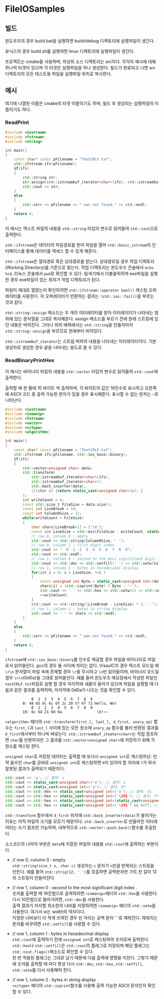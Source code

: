 # FileIOSamples

## 빌드

윈도우즈의 경우 build.bat을 실행하면 build/debug 디렉토리에 실행파일이 생긴다.

유닉스의 경우 build.sh를 실행하면 linux 디렉토리에 실행파일이 생긴다.

프로젝트는 cmake를 사용하며, 최상위 소스 디렉토리는 src이다. 각각의 예시에 대해 하나씩 타겟이 있으며 각 타겟은 실행파일을 하나 생성한다. 빌드가 완료되고 나면 src 디렉토리의 모든 테스트용 파일을 실행파일 위치로 복사한다.

## 예시

여기에 나열된 이름은 cmake의 타겟 이름이기도 하며, 빌드 후 생성되는 실행파일의 이름이기도 하다.

### ReadPrint

```c++
#include <iostream>
#include <fstream>
#include <string>

int main()
{
    const char* const pFilename = "TextCRLF.txt";
    std::ifstream ifs(pFilename);
    if(ifs)
    {
        std::string str;
        str.assign(std::istreambuf_iterator<char>(ifs), std::istreambuf_iterator<char>());
        std::cout << str;
    }
    else
    {
        std::cerr << pFilename << " was not found." << std::endl;
    }
    return 0;
}

```

이 예시는 텍스트 파일의 내용을 `std::string` 타입의 변수로 읽어들여 `std::cout`으로 출력한다.

`std::ifstream`은 데이터의 파일경로를 받아 파일을 열어 `std::basic_istream`의 인터페이스를 통해 데이터를 엑세스 할 수 있게 해준다.

`std::ifstream`은 절대경로 혹은 상대경로를 받는다. 상대경로일 경우 작업 디렉토리(Working Directory)를 기준으로 찾는다. 작업 디렉토리는 윈도우즈 콘솔에서 `echo %cd`, 리눅스 콘솔에서 `pwd`로 확인할 수 있다. 탐색기에서 더블클릭하여 exe파일을 실행한 경우 exe파일이 있는 위치가 작업 디렉토리가 된다.

파일이 제대로 열렸는지 확인하려면 `std::ifstream::operator bool()` 캐스팅 오퍼레이터를 사용한다. 이 오퍼레이터가 반환하는 결과는 `!std::ios::fail()`을 부르는 것과 같다.

`std::string::assign` 메소드는 두 개의 이터레이터를 받아 이터레이터가 나타내는 범위에 있는 문자열을 그대로 복사해온다. assign 메소드를 부르기 전에 원래 스트링에 있던 내용은 버려진다. 그러나 위의 예제에서는 `std::string`을 만들자마자 `std::string::assign`을 부르므로 원래부터 비어있다.

`std::istreambuf_iterator`는 스트림 버퍼의 내용을 나타내는 이터레이터이다. 기본생성자로 생성한 경우 끝을 나타내는 용도로 쓸 수 있다.

### ReadBinaryPrintHex

이 예시는 바이너리 파일의 내용을 `std::vector` 타입의 변수로 읽어들여 `std::cout`에 출력한다.

출력할 때 한 줄에 10 바이트 씩 출력하며, 각 바이트의 값은 16진수로 표시하고 오른쪽에 ASCII 코드 중 출력 가능한 문자가 있을 경우 표시해준다. 표시할 수 없는 문자는 `~`로 나타난다.

```c++
#include <iostream>
#include <iomanip>
#include <fstream>
#include <vector>
#include <cctype>
#include <algorithm>

int main()
{
    const char* const pFilename = "TextCRLF.txt";
    std::ifstream ifs(pFilename, std::ios_base::binary);
    if(ifs)
    {
        std::vector<unsigned char> data;
        std::transform(
            std::istreambuf_iterator<char>(ifs), 
            std::istreambuf_iterator<char>(), 
            std::back_inserter(data), 
            [](char c) {return static_cast<unsigned char>(c); }
        );
        int writeCount = 0;
        const std::size_t FileSize = data.size();
        const int LineBreak = 10;
        const int Column0Size = 12;
        while(writeCount < FileSize)
        {
            char chars[LineBreak+1] = {'\0'};
            const int LineSize = std::min(FileSize - writeCount, static_cast<std::size_t>(LineBreak));
            // row 0, column 0 : empty
            std::cout << std::string(Column0Size, ' ');
            // row 0, column 1 : first digit index
            std::cout << "  0  1  2  3  4  5  6  7  8  9";
            std::cout << std::endl;
            // row 1, column 0 : second to the most significant digit index
            std::cout << std::dec << std::setfill(' ') << std::setw(Column0Size) << writeCount << ":";
            // row 1, column 1 : bytes in hexadecimal display
            for(int i = 0; i < LineSize; ++i )
            {
                const unsigned int Byte = static_cast<unsigned int>(data[writeCount]);
                chars[i] = (std::isprint(Byte) ? Byte : '~');
                std::cout << ' ' << std::hex << std::setw(2) << std::setfill('0') << Byte;
                ++writeCount;
            }
            std::cout << std::string((LineBreak - LineSize) * 3, ' ');
            // row 1, column 2 : bytes in string display
            std::cout << ' ' << chars << std::endl;
        }
    }
    else
    {
        std::cerr << pFilename << " was not found." << std::endl;
    }
    return 0;
}
```

`ifstream`에 `std::ios_base::binary`를 인수로 제공할 경우 파일을 바이너리로 파일로서 읽어들인다. gcc의 경우 둘 사이에 차이는 없다. VisaulC의 경우 텍스트 모드일 때 `\r\n` 문자열이 파일 속에 존재할 경우 `\r`을 무시하고 `\n`만 읽어들이며, 바이너리 모드일 경우 `\r\n`(0d0a)을 그대로 읽어들인다. 예를 들어 윈도우즈 메모장에서 작성한 파일인 `textCRLF.txt`파일로 실행 할 경우 마지막에 새줄이 들어가 있으며 파일을 실행할 때 다음과 같은 결과를 출력하며, 마지막에 0d0a가 나오는 것을 확인할 수 있다.

```console
            0  1  2  3  4  5  6  7  8  9
        0: 48 65 6c 6c 6f 2c 20 57 6f 72 Hello, Wor
            0  1  2  3  4  5  6  7  8  9
        10: 6c 64 21 0d 0a                ld!~~
```

`<algorithm>` 헤더의 `std::transform(first_l, last_l, d_first, unary_op)` 함수는 `first_l`과 `last_l` 사이에 있는 모든 원소에 `unary_op` 함수를 불러 반환된 결과를 `d_first`에서부터 하나씩 써넣는다. `std::istreambuf_iteator<char>`는 직접 참조하면 `char`를 반환하지만 그 결과를 `std::vector<unsigned char>`에 저장하기 위해 각 원소를 캐스팅 한다.

`unsigned char`로 저장된 데이터는 출력할 때 또다시 `unsigned int`로 캐스팅하낟. 만약 음수인 `char`를 곧바로 `unsigned int`로 캐스팅하면 `0`이 있어야 할 자리에 `f`가 와서 잘못된 결과가 출력되기 때문이다.

```c++
std::cout << 'a'; // 출력: a
std::cout << static_cast<unsigned char>('a'); // 출력: a
std::cout << static_cast<unsigned int>('a'); // 출력: 97
std::cout << std::hex << static_cast<unsigned int>('a'); // 출력: 61 
std::cout << std::hex << static_cast<unsigned int>('\255'); // 출력: ffffffff
std::cout << std::hex << static_cast<unsigned int>(static_cast<unsigned char>('\255')); // 출력: ff
std::cout << std::hex << static_cast<unsigned int>('\255') && 0xff; // 출력: ff
```

`std::transform` 함수에서 `d_first` 위치에 `std::back_inserter(data)`가 들어가는 이유는 아직 파일의 크기를 모르기 때문이다. `std::back_inserter`로 만들어진 이터레이터는 쓰기 참조만 가능하며, 내부적으로 `std::vector::push_back()`함수를 호출한다.

소스코드의 나머지 부분은 `data`에 저장된 파일의 내용을 `std::cout`에 출력하는 부분이다.

- // row 0, column 0 : empty  
    `std::string(size_t n, char c)` 생성자는 `c` 문자가 `n`만큼 반복되는 스트링을 만든다. 예를 들어 `std::strig(12, ' ')`를 호출하면 공백문자만 가득 찬 길이 12의 스트링이 만들어진다

- // row 1, column 0 : second to the most significant digit index  .  
    숫자를 출력할 때 16진법으로 출력하려면 `<iomanip>`헤더의 `std::hex`를 사용한다. 다시 10진법으로 돌아가려면, `std::dec`을 사용한다.  
    출력 결과가 차지할 최소한의 너비를 지정하려면 `<iomanip>` 헤더의 `std::setw`을 사용한다. 여기서 w는 width의 약자이다.  
    지정한 너비보다 더 적게 쓰여진 경우 빈 자리는 공백 문자 ' '로 채워진다. 채워지는 문자를 바꾸려면 `std::setfill`을 사용할 수 있다.

- // row 1, column 1 : bytes in hexadecimal display  
    `std::cout`에 출력하기 전에 `unsigned int`로 캐스팅하여 숫자로써 출력한다.  
    `std::hex`나 `std::setfill`은 `std::cout`의 플래그로 저장되며 해당 플래그는 `std::cout.flags()`메소드로 확인할 수 있다.  
    한 번 적용된 플래그는 그대로 남기 때문에 다음 출력에 영향을 미친다. 그렇기 때문에 숫자를 출력할 때 마다 항상 다시 `std::dec`, `std::hex`, `std::setfill`, `std::setw`를 다시 사용해야 한다.

- // row 1, column 2 : bytes in string display  
    `<cctype>` 헤더의 `std::isprint`함수를 사용해 출력 가능한 ASCII 문자인지 확인할 수 있다.
